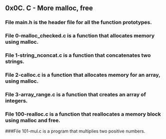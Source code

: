 ## 0x0C. C - More malloc, free

### File main.h is the header file for all the function prototypes.

### File 0-malloc_checked.c is a function that allocates memory using malloc.

### File 1-string_nconcat.c is a function that concatenates two strings.

### File 2-calloc.c is a function that allocates memory for an array, using malloc.

### File 3-array_range.c is a function that creates an array of integers.

### File 100-realloc.c is a function that reallocates a memory block using malloc and free.

###File 101-mul.c is a program that multiplies two positive numbers.

